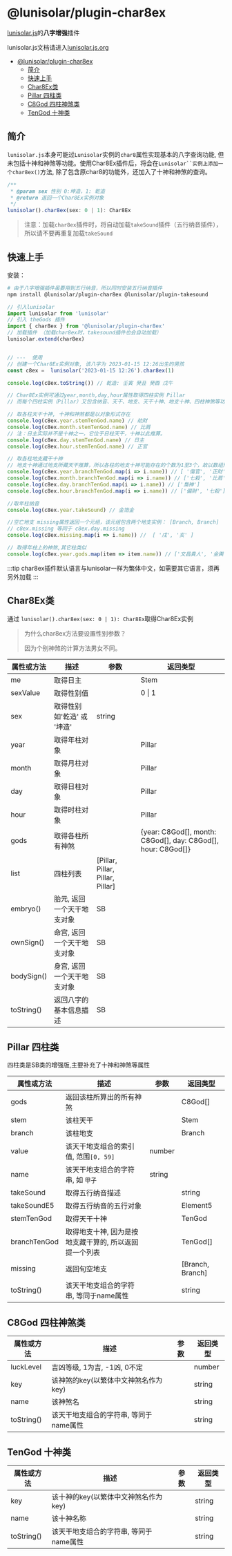 # @lunisolar/plugin-char8ex

[lunisolar.js](https://github.com/waterbeside/lunisolar)的**八字增强**插件

lunisolar.js文档请进入[lunisolar.js.org](https://lunisolar.js.org)


- [@lunisolar/plugin-char8ex](#lunisolarplugin-char8ex)
  - [简介](#简介)
  - [快速上手](#快速上手)
  - [Char8Ex类](#char8ex类)
  - [Pillar 四柱类](#pillar-四柱类)
  - [C8God 四柱神煞类](#c8god-四柱神煞类)
  - [TenGod 十神类](#tengod-十神类)


## 简介

`lunisolar.js`本身可能过`Lunisolar`实例的`char8`属性实现基本的八字查询功能, 但未包括十神和神煞等功能。使用Char8Ex插件后，将会在`Lunisolar``实例上添加一个char8ex()`方法, 除了包含原char8的功能外，还加入了十神和神煞的查询。

```typescript
/**
 * @param sex 性别 0:坤造，1: 乾造
 * @return 返回一个Char8Ex实例对象
 */
lunisolar().char8ex(sex: 0 | 1): Char8Ex
```

> 注意：加载`char8ex`插件时，将自动加载`takeSound`插件（五行纳音插件），所以请不要再重复加载`takeSound`

## 快速上手

安装：

```sh
# 由于八字增强插件虽要用到五行纳音，所以同时安装五行纳音插件
npm install @lunisolar/plugin-char8ex @lunisolar/plugin-takesound
```

```typescript
// 引入lunisolar
import lunisolar from 'lunisolar'
// 引入 theGods 插件
import { char8ex } from '@lunisolar/plugin-char8ex'
// 加载插件 （加载char8ex时，takesound插件也会自动加载）
lunisolar.extend(char8ex)


// ---  使用
// 创建一个Char8Ex实例对象, 该八字为 2023-01-15 12:26出生的男孩
const c8ex =  lunisolar('2023-01-15 12:26').char8ex(1)

console.log(c8ex.toString()) // 乾造: 壬寅 癸丑 癸酉 戊午

// Char8Ex实例可通过year,month,day,hour属性取得四柱实例 Pillar
// 而每个四柱实例（Pillar）又包含纳音、天干、地支、天干十神、地支十神、四柱神煞等功能查询

// 取各柱天干十神, 十神和神煞都是以对象形式存在
console.log(c8ex.year.stemTenGod.name) // 劫財
console.log(c8ex.month.stemTenGod.name) // 比肩
// 注：日主实际并不是十神之一，它位于日柱天干，十神以此推算。
console.log(c8ex.day.stemTenGod.name) // 日主
console.log(c8ex.hour.stemTenGod.name) // 正官

// 取各柱地支藏干十神
// 地支十神通过地支所藏天干推算，所以各柱的地支十神可能存在的个数为1至3个，故以数组形式返回
console.log(c8ex.year.branchTenGod.map(i => i.name)) // [ '傷官', '正財', '正官' ]
console.log(c8ex.month.branchTenGod.map(i => i.name)) // ['七殺', '比肩', '梟神']
console.log(c8ex.day.branchTenGod.map(i => i.name)) // ['梟神']
console.log(c8ex.hour.branchTenGod.map(i => i.name)) // ['偏財', '七殺']

//取年柱纳音
console.log(c8ex.year.takeSound) // 金箔金

//空亡地支 missing属性返回一个元组，该元组包含两个地支实例： [Branch, Branch]
// c8ex.missing 等同于 c8ex.day.missing
console.log(c8ex.missing.map(i => i.name)) //  [ '戌', '亥' ]

// 取得年柱上的神煞,其它柱类似
console.log(c8ex.year.gods.map(item => item.name)) // ['文昌貴人', '金輿', '天廚貴人', '劫煞']
```

:::tip
char8ex插件默认语言与lunisolar一样为繁体中文，如需要其它语言，须再另外加载
:::

## Char8Ex类

通过 `lunisolar().char8ex(sex: 0 | 1): Char8Ex`取得Char8Ex实例

> 为什么char8ex方法要设置性别参数？
>
> 因为个别神煞的计算方法男女不同。

| 属性或方法  | 描述 | 参数  | 返回类型 |
| --- | ---  | --- | --- |
| me | 取得日主 | | Stem |
| sexValue | 取得性别值  | | 0 \| 1 |
| sex | 取得性别 如'乾造' 或 '坤造' | string |
| year | 取得年柱对象 | | Pillar |
| month | 取得月柱对象 | | Pillar |
| day | 取得日柱对象 | | Pillar |
| hour | 取得时柱对象 | | Pillar |
| gods | 取得各柱所有神煞 | | {year: C8God[], month: C8God[], day: C8God[], hour: C8God[]} |
| list | 四柱列表 | [Pillar, Pillar, Pillar, Pillar] |
| embryo() | 胎元, 返回一个天干地支对象 | SB |
| ownSign() | 命宫, 返回一个天干地支对象 | SB |
| bodySign() | 身宫, 返回一个天干地支对象 | SB |
| toString() | 返回八字的基本信息描述| SB |

## Pillar 四柱类

四柱类是SB类的增强版,主要补充了十神和神煞等属性

| 属性或方法  | 描述 | 参数  | 返回类型 |
| --- | ---  | --- | --- |
| gods | 返回该柱所算出的所有神煞 | | C8God[] |
| stem | 该柱天干  | | Stem |
| branch | 该柱地支  | | Branch |
| value | 该天干地支组合的索引值, 范围`[0, 59]` | number |
| name | 该天干地支组合的字符串, 如 `甲子` | string |
| takeSound | 取得五行纳音描述 | | string |
| takeSoundE5 | 取得五行纳音的五行对象 | | Element5 |
| stemTenGod | 取得天干十神 | | TenGod |
| branchTenGod | 取得地支十神, 因为是按地支藏干算的, 所以返回提一个列表 | | TenGod[] |
| missing | 返回旬空地支 | | [Branch, Branch] |
| toString() | 该天干地支组合的字符串, 等同于name属性 | | string |

## C8God 四柱神煞类

| 属性或方法  | 描述 | 参数  | 返回类型 |
| --- | ---  | --- | --- |
| luckLevel | 吉凶等级, 1为吉, -1凶, 0不定 | | number |
| key | 该神煞的key(以繁体中文神煞名作为key)  | | string |
| name | 该神煞名  | | string |
| toString() | 该天干地支组合的字符串, 等同于name属性 | | string |

## TenGod 十神类

| 属性或方法  | 描述 | 参数  | 返回类型 |
| --- | ---  | --- | --- |
| key | 该十神的key(以繁体中文神煞名作为key)  | | string |
| name | 该十神名称   | | string |
| toString() | 该天干地支组合的字符串, 等同于name属性 | | string |
